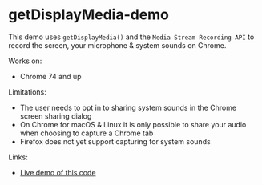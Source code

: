 # getDisplayMedia-demo

This demo uses `getDisplayMedia()` and the `Media Stream Recording API` to record the screen, your microphone & system sounds on Chrome.

Works on:
* Chrome 74 and up

Limitations:
* The user needs to opt in to sharing system sounds in the Chrome screen sharing dialog
* On Chrome for macOS & Linux it is only possible to share your audio when choosing to capture a Chrome tab
* Firefox does not yet support capturing for system sounds

Links:
* [Live demo of this code](https://addpipe.com/get-display-media-demo/)
